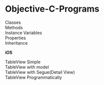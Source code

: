 # Objective-C-Programs

Classes <br />
Methods <br />
Instance Variables <br />
Properties <br />
Inheritance 


<b>iOS</b>

TableView Simple <br />
TableView with model <br />
TableView with Segue(Detail View) <br />
TableView Programmatically <br />
